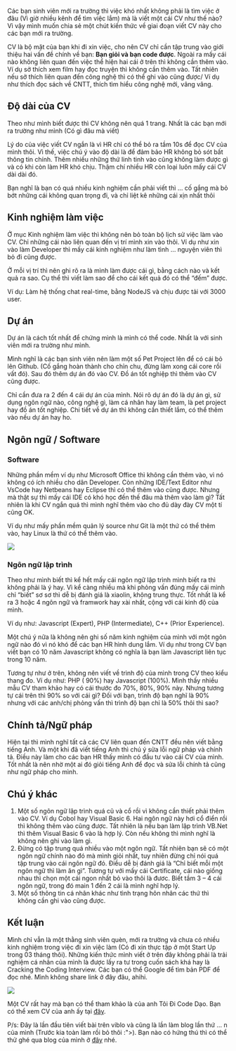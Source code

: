 Các bạn sinh viên mới ra trường thì việc khó nhất không phải là tìm việc ở đâu (Vì giờ nhiều kênh để tìm việc lắm) mà là viết một cái CV như thế nào? Vì vậy mình muốn chia sẻ một chút kiến thức về giai đoạn viết CV này cho các bạn mới ra trường.

CV là bộ mặt của bạn khi đi xin việc, cho nên CV chỉ cần tập trung vào giới thiệu hai vấn đề chính về bạn: **Bạn giỏi và bạn code được**. Ngoài ra mấy cái nào không liên quan đến việc thể hiện hai cái ở trên thì không cần thêm vào. Ví dụ sở thích xem film hay đọc truyện thì không cần thêm vào. Tất nhiên nếu sở thích liên quan đến công nghệ thì có thể ghi vào cũng được/ Ví dụ như thích đọc sách về CNTT, thích tìm hiểu công nghệ mới, vâng vâng.

## Độ dài của CV

Theo như mình biết được thì CV không nên quá 1 trang. Nhất là các bạn mới ra trường như mình (Có gì đâu mà viết)

Lý do của việc viết CV ngắn là vì HR chỉ có thể bỏ ra tầm 10s để đọc CV của mình thôi. Vì thế, việc chú ý vào độ dài là để đảm bảo HR không bỏ sót bất thông tin chính. Thêm nhiều những thứ linh tinh vào cũng không làm được gì và có khi còn làm HR khó chịu. Thậm chí nhiều HR còn loại luôn mấy cái CV dài dài đó.

Bạn nghĩ là bạn có quá nhiều kinh nghiệm cần phải viết thì … cố gắng mà bỏ bớt những cái không quan trọng đi, và chỉ liệt kê những cái xịn nhất thôi

## Kinh nghiệm làm việc

Ở mục Kinh nghiệm làm việc thì không nên bỏ toàn bộ lịch sử việc làm vào CV. Chỉ những cái nào liên quan đến vị trí mình xin vào thôi. Ví dụ như xin vào làm Developer thì mấy cái kinh nghiệm như làm tình … nguyện viên thì bỏ đi cũng được.

Ở mỗi vị trí thì nên ghi rõ ra là mình làm được cái gì, bằng cách nào và kết quả ra sao. Cụ thể thì viết làm sao để cho cái kết quả đó có thể “đếm” được.

Ví dụ: Làm hệ thống chat real-time, bằng NodeJS và chịu được tải với 3000 user.

## Dự án
Dự án là cách tốt nhất để chứng mình là mình có thể code. Nhất là với sinh viên mới ra trường như mình.

Mình nghĩ là các bạn sinh viên nên làm một số Pet Project lên để có cái bỏ lên Github. (Cố gắng hoàn thành cho chỉn chu, đừng làm xong cái core rồi vất đó). Sau đó thêm dự án đó vào CV. Đồ án tốt nghiệp thì thêm vào CV cũng được.

Chỉ cần đưa ra 2 đến 4 cái dự án của mình. Nói rõ dự án đó là dự án gì, sử dụng ngôn ngữ nào, công nghệ gì, làm cá nhân hay làm team, là pet project hay đồ án tốt nghiệp. Chi tiết về dự án thì không cần thiết lắm, có thể thêm vào nếu dự án hay ho.

## Ngôn ngữ / Software
### Software
Những phần mềm ví dụ như Microsoft Office thì không cần thêm vào, vì nó không có ích nhiều cho dân Developer. Còn những IDE/Text Editor như VsCode hay Netbeans hay Eclipse thì có thể thêm vào cũng được. Nhưng mà thật sự thì mấy cái IDE có khó học đến thế đâu mà thêm vào làm gì? Tất nhiên là khi CV ngắn quá thì mình nghĩ thêm vào cho đủ dày đày CV một tí cũng OK.

Ví dụ như mấy phần mềm quản lý source như Git là một thứ có thể thêm vào, hay Linux là thứ có thể thêm vào.

![](https://htknguyen.com/wp-content/uploads/2019/09/842ofhc6mai.jpg)

### Ngôn ngữ lập trình
Theo như mình biết thì kể hết mấy cái ngôn ngữ lập trình mình biết ra thì không phải là ý hay. Vì kể càng nhiều mà khi phỏng vấn đúng mấy cái mình chỉ “biết” sơ sơ thì dễ bị đánh giá là xiaolin, không trung thực. Tốt nhất là kể ra 3 hoặc 4 ngôn ngữ và framwork hay xài nhất, cộng với cái kinh độ của mình.

Ví dụ như: Javascript (Expert), PHP (Intermediate), C++ (Prior Experience).

Một chú ý nữa là không nên ghi số năm kinh nghiệm của mình với một ngôn ngữ nào đó vì nó khó để các bạn HR hình dung lắm. Ví dụ như trong CV bạn viết bạn có 10 năm Javascript không có nghĩa là bạn làm Javascript liên tục trong 10 năm.

Tương tự như ở trên, không nên viết về trình độ của mình trong CV theo kiểu thang đo. Ví dụ như: PHP ( 90%) hay Javascript (100%). Mình thấy nhiều mẫu CV tham khảo hay có cái thước đo 70%, 80%, 90% này. Nhưng tương tự cái trên thì 90% so với cái gì? Đối với bạn, trình độ bạn nghĩ là 90% nhưng với các anh/chị phỏng vấn thì trình độ bạn chỉ là 50% thôi thì sao?

## Chính tả/Ngữ pháp
Hiện tại thì mình nghĩ tất cả các CV liên quan đến CNTT đều nên viết bằng tiếng Anh. Và một khi đã viết tiếng Anh thì chú ý sửa lỗi ngữ pháp và chính tả. Điều này làm cho các bạn HR thấy mình có đầu tư vào cái CV của mình. Tốt nhất là nên nhờ một ai đó giỏi tiếng Anh để đọc và sửa lỗi chính tả cũng như ngữ pháp cho mình.

## Chú ý khác
1. Một số ngôn ngữ lập trình quá cũ và cổ rồi vì không cần thiết phải thêm vào CV. Ví dụ Cobol hay Visual Basic 6. Hai ngôn ngữ này hơi cổ điển rồi thì không thêm vào cũng được. Tất nhiên là nếu bạn làm lập trình VB.Net thì thêm Visual Basic 6 vào là hợp lý. Còn nếu không thì mình nghĩ là không nên ghi vào làm gì.
2. Đừng có tập trung quá nhiều vào một ngôn ngữ. Tất nhiên bạn sẽ có một ngôn ngữ chính nào đó mà mình giỏi nhất, tuy nhiên đừng chỉ nói quá tập trung vào cái ngôn ngữ đó. Điều dễ bị đánh giá là “Chỉ biết mỗi một ngôn ngữ thì làm ăn gì”. Tương tự với mấy cái Certificate, cái nào giống nhau thì chọn một cái ngon nhất bỏ vào thôi là đươc. Biết tầm 3 – 4 cái ngôn ngữ, trong đó main 1 đến 2 cái là mình nghĩ hợp lý.
3. Một số thông tin cá nhân khác như tình trạng hôn nhân các thứ thì không cần ghi vào cũng được.
 
## Kết luận

Mình chỉ vẫn là một thằng sinh viên quèn, mới ra trường và chưa có nhiều kinh nghiệm trong việc đi xin việc làm (Có đi xin thực tập ở một Start Up trong 03 tháng thôi). Những kiến thức mình viết ở trên đây không phải là trải nghiệm cá nhân của mình là được lấy ra tư trong cuốn sách khá hay là Cracking the Coding Interview. Các bạn có thể Google để tìm bản PDF để đọc nhé. Mình không share link ở đây đâu, ahihi.

![](https://images.viblo.asia/67967dcb-8ebd-4f5a-a2e1-2c5428a6d017.jpg)

Một CV rất hay mà bạn có thể tham khảo là của anh Tôi Đi Code Dạo. Bạn có thể xem CV của anh ấy tại [đây](http://cv.toidicodedao.com).

P/s: Đây là lần đầu tiên viết bài trên viblo và cũng là lần làm blog lần thứ ... n của mình (Trước kia toàn làm rồi bỏ thôi :">).  Bạn nào có hứng thú thì có thể thử ghé qua blog của mình ở [đây](https://htknguyen.com/) nhé.